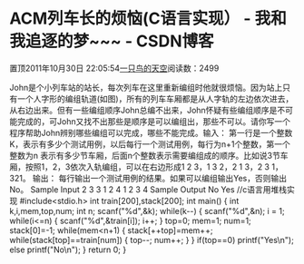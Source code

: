 
# ACM列车长的烦恼(C语言实现） - 我和我追逐的梦~~~ - CSDN博客


置顶2011年10月30日 22:05:54[一只鸟的天空](https://me.csdn.net/heyongluoyao8)阅读数：2499


John是个小列车站的站长，每次列车在这里重新编组时他就很烦恼。因为站上只有一个人字形的编组轨道(如图)，所有的列车车厢都是从人字轨的左边依次进去，从右边出来。但有一些编组顺序John总编不出来，John怀疑有些编组顺序是不可能完成的，可John又找不出那些是顺序是可以编组出，那些不可以。请你写一个程序帮助John辨别哪些编组可以完成，哪些不能完成。输入：
第一行是一个整数K，表示有多少个测试用例，以后每行一个测试用例，每行为n+1个整数，第一个整数为n 表示有多少节车厢，后面n个整数表示需要编组成的顺序。比如说3节车厢，按照1，2，3依次入轨编组，可以在右边形成1 2 3，1 3 2，2 1 3，2 3 1，321。
输出：
每行输出一个测试用例的结果。如果可以编组输出Yes，否则输出No。
Sample Input
2
3 3 1 2
4 1 2 3 4
Sample Output
No
Yes
//c语言用堆栈实现
\#include<stdio.h>
int train[200],stack[200];
int main()
{
int k,i,mem,top,num;
int n;
scanf("%d",&k);
while(k--)
{
scanf("%d",&n);
i = 1;
while(i<=n)
{
scanf("%d",&train[i]);
i++;
}
top=0;
mem=1;
num=1;
stack[0]=-1;
while(mem<n+1)
{
stack[++top]=mem++;
while(stack[top]==train[num])
{
top--;
num++;
}
}
if(top==0)
printf("Yes\n");
else
printf("No\n");
}
return 0;
}


